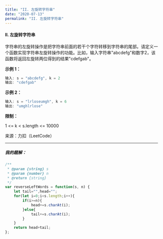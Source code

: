 ```yaml
---
title: "II. 左旋转字符串"
date: "2020-07-13"
permalink: "II. 左旋转字符串"
---
```


#### II. 左旋转字符串

字符串的左旋转操作是把字符串前面的若干个字符转移到字符串的尾部。请定义一个函数实现字符串左旋转操作的功能。比如，输入字符串"abcdefg"和数字2，该函数将返回左旋转两位得到的结果"cdefgab"。

 

**示例 1：**

```c
输入: s = "abcdefg", k = 2
输出: "cdefgab"
```


**示例 2：**

```c
输入: s = "lrloseumgh", k = 6
输出: "umghlrlose"
```

**限制：**

1 <= k < s.length <= 10000

来源：力扣（LeetCode）

<hr>
<h5>我的题解：</h5>


```javascript
/**
 * @param {string} s
 * @param {number} n
 * @return {string}
 */
var reverseLeftWords = function(s, n) {
    let tail="",head="";
    for(let i=0;i<s.length;i++){
        if(i>=n){
            head+=s.charAt(i);
        }else{
            tail+=s.charAt(i);
        }
    }
    return head+tail;
};
```
